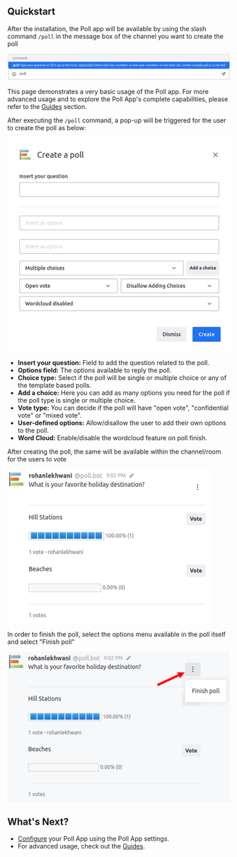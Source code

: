 ## Quickstart

After the installation, the Poll app will be available by using the slash command `/poll` in the message box of the channel you want to create the poll

![](../../../.gitbook/assets/poll/poll_3.jpg)

This page demonstrates a very basic usage of the Poll app. For more advanced usage and to explore the Poll App's complete capabilities, please refer to the [Guides](/guides/mixed-visibility-polls.md) section.

After executing the `/poll` command, a pop-up will be triggered for the user to create the poll as below:

![](../../../.gitbook/assets/poll/poll_1.jpg)

- **Insert your question:** Field to add the question related to the poll.
- **Options field:** The options available to reply the poll.
- **Choice type:** Select if the poll will be single or multiple choice or any of the template based polls.
- **Add a choice:** Here you can add as many options you need for the poll if the poll type is single or multiple choice.
- **Vote type:** You can decide if the poll will have "open vote", "confidential vote" or "mixed vote".
- **User-defined options:** Allow/disallow the user to add their own options to the poll.
- **Word Cloud:** Enable/disable the wordcloud feature on poll finish.

After creating the poll, the same will be available within the channel/room for the users to vote

![](../../../.gitbook/assets/poll/poll_5.jpg)

In order to finish the poll, select the options menu available in the poll itself and select "Finish poll"

![](../../../.gitbook/assets/poll/poll_6.jpg)

## What's Next?
- [Configure](./poll-app-configuration/settings.md) your Poll App using the Poll App settings.
- For advanced usage, check out the [Guides](./guides/mixed-visibility-polls.md).
